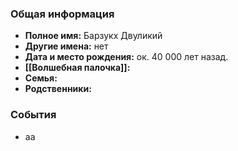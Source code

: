 ### Общая информация
- **Полное имя:** Барзукх Двуликий
- **Другие имена:** нет
- **Дата и место рождения:** ок. 40 000 лет назад.
- **[[Волшебная палочка]]:**
- **Семья:**
- **Родственники:**

### События
- аа